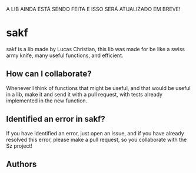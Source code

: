 A LIB AINDA ESTÁ SENDO FEITA E ISSO SERÁ ATUALIZADO EM BREVE!

# sakf

sakf is a lib made by Lucas Christian, this lib was made for
be like a swiss army knife, many useful functions, and efficient.

## How can I collaborate?

Whenever I think of functions that might be useful, and that would be useful in a lib,
make it and send it with a pull request, with tests already implemented in the new function.

## Identified an error in sakf?

If you have identified an error, just open an issue, and if you have already
resolved this error, please make a pull request, so you collaborate with
the Sz project!

## Authors